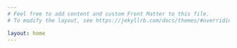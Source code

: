 ```yaml
---
# Feel free to add content and custom Front Matter to this file.
# To modify the layout, see https://jekyllrb.com/docs/themes/#overriding-theme-defaults

layout: home
---
```

<meta name="google-site-verification" content="90rzPycYVnV4nbYt-ybXTmdy0onRMiE8tmb3I8dcUlQ" />
